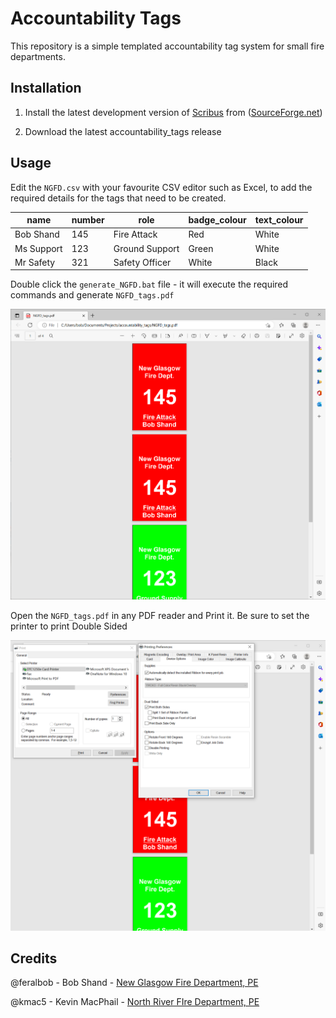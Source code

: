 # Accountability Tags

This repository is a simple templated accountability tag system for small fire departments.

## Installation

1. Install the latest development version of [Scribus](https://w.scribus.net/wiki/index.php/1.5.8_Release) from ([SourceForge.net](https://sourceforge.net/projects/scribus/files/scribus-devel/1.5.8/scribus-1.5.8-windows-x64.exe/download))

2. Download the latest accountability_tags release

## Usage

Edit the `NGFD.csv` with your favourite CSV editor such as Excel, to add the required details for the tags that need to be created.

| name       | number | role           | badge_colour | text_colour |
| ---------- | ------ | -------------- | ------------ | ----------- |
| Bob Shand  | 145    | Fire Attack    | Red          | White       |
| Ms Support | 123    | Ground Support | Green        | White       |
| Mr Safety  | 321    | Safety Officer | White        | Black       |

Double click the `generate_NGFD.bat` file - it will execute the required commands and generate `NGFD_tags.pdf`

![tags.png](docs\images\tags.png)

Open the `NGFD_tags.pdf` in any PDF reader and Print it. Be sure to set the printer to print Double Sided

![printerSettings.png](docs\images\printerSettings.png)

## Credits

@feralbob - Bob Shand - [New Glasgow Fire Department, PE](https://www.facebook.com/www.ngfd.ca/)

@kmac5 - Kevin MacPhail - [North River FIre Department, PE](http://nrfd.ca/)

